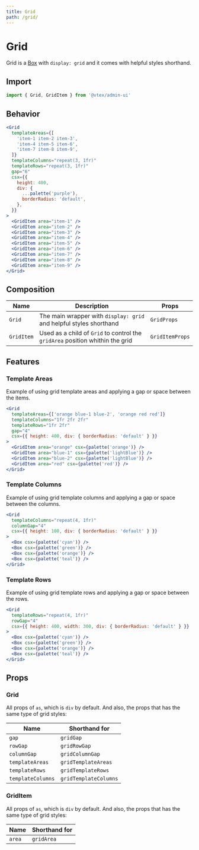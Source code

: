```yaml
---
title: Grid
path: /grid/
---
```


# Grid

Grid is a [Box](box/) with `display: grid` and it comes with helpful styles shorthand.

## Import

```jsx isStatic
import { Grid, GridItem } from '@vtex/admin-ui'
```

## Behavior

```jsx live
<Grid
  templateAreas={[
    'item-1 item-2 item-3',
    'item-4 item-5 item-6',
    'item-7 item-8 item-9',
  ]}
  templateColumns="repeat(3, 1fr)"
  templateRows="repeat(3, 1fr)"
  gap="6"
  csx={{
    height: 400,
    div: {
      ...palette('purple'),
      borderRadius: 'default',
    },
  }}
>
  <GridItem area="item-1" />
  <GridItem area="item-2" />
  <GridItem area="item-3" />
  <GridItem area="item-4" />
  <GridItem area="item-5" />
  <GridItem area="item-6" />
  <GridItem area="item-7" />
  <GridItem area="item-8" />
  <GridItem area="item-9" />
</Grid>
```

## Composition

| Name       | Description                                                                   | Props           |
| ---------- | ----------------------------------------------------------------------------- | --------------- |
| `Grid`     | The main wrapper with `display: grid` and helpful styles shorthand            | `GridProps`     |
| `GridItem` | Used as a child of `Grid` to control the `gridArea` position whithin the grid | `GridItemProps` |

## Features

### Template Areas

Example of using grid template areas and applying a gap or space between the items.

```jsx live
<Grid
  templateAreas={['orange blue-1 blue-2', 'orange red red']}
  templateColumns="1fr 2fr 2fr"
  templateRows="1fr 2fr"
  gap="4"
  csx={{ height: 400, div: { borderRadius: 'default' } }}
>
  <GridItem area="orange" csx={palette('orange')} />
  <GridItem area="blue-1" csx={palette('lightBlue')} />
  <GridItem area="blue-2" csx={palette('lightBlue')} />
  <GridItem area="red" csx={palette('red')} />
</Grid>
```

### Template Columns

Example of using grid template columns and applying a gap or space between the columns.

```jsx live
<Grid
  templateColumns="repeat(4, 1fr)"
  columnGap="4"
  csx={{ height: 100, div: { borderRadius: 'default' } }}
>
  <Box csx={palette('cyan')} />
  <Box csx={palette('green')} />
  <Box csx={palette('orange')} />
  <Box csx={palette('teal')} />
</Grid>
```

### Template Rows

Example of using grid template rows and applying a gap or space between the rows.

```jsx live
<Grid
  templateRows="repeat(4, 1fr)"
  rowGap="4"
  csx={{ height: 400, width: 300, div: { borderRadius: 'default' } }}
>
  <Box csx={palette('cyan')} />
  <Box csx={palette('green')} />
  <Box csx={palette('orange')} />
  <Box csx={palette('teal')} />
</Grid>
```

## Props

### Grid

All props of `as`, which is `div` by default. And also, the props that has the same type of grid styles:

| Name              | Shorthand for         |
| ----------------- | --------------------- |
| `gap`             | `gridGap`             |
| `rowGap`          | `gridRowGap`          |
| `columnGap`       | `gridColumnGap`       |
| `templateAreas`   | `gridTemplateAreas`   |
| `templateRows`    | `gridTemplateRows`    |
| `templateColumns` | `gridTemplateColumns` |

### GridItem

All props of `as`, which is `div` by default. And also, the props that has the same type of grid styles:

| Name   | Shorthand for |
| ------ | ------------- |
| `area` | `gridArea`    |
